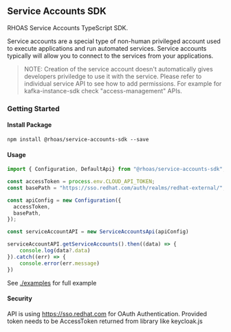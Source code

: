 ## Service Accounts SDK

RHOAS Service Accounts TypeScript SDK.

Service accounts are a special type of non-human privileged account used to execute applications and run automated services. Service accounts typically will allow you to connect to the services from your applications.

> NOTE: Creation of the service account doesn't automatically gives developers priviledge to 
use it with the service. Please refer to individual service API to see how to add permissions. 
For example for kafka-instance-sdk check "access-management" APIs.

### Getting Started

#### Install Package

```
npm install @rhoas/service-accounts-sdk --save
```

#### Usage

```ts
import { Configuration, DefaultApi} from "@rhoas/service-accounts-sdk";

const accessToken = process.env.CLOUD_API_TOKEN;
const basePath = "https://sso.redhat.com/auth/realms/redhat-external/";

const apiConfig = new Configuration({
  accessToken,
  basePath,
});

const serviceAccountAPI = new ServiceAccountsApi(apiConfig)

serviceAccountAPI.getServiceAccounts().then((data) => {
    console.log(data?.data)
}).catch((err) => {
    console.error(err.message)
})
```

See [./examples](https://github.com/redhat-developer/app-services-sdk-core/app-services-sdk-js/tree/main/examples) for full example

#### Security

API is using https://sso.redhat.com for OAuth Authentication.
Provided token needs to be AccessToken returned from library like keycloak.js

